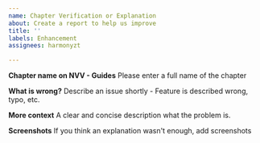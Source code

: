 ```yaml
---
name: Chapter Verification or Explanation
about: Create a report to help us improve
title: ''
labels: Enhancement
assignees: harmonyzt

---
```


**Chapter name on NVV - Guides**
Please enter a full name of the chapter

**What is wrong?**
Describe an issue shortly - Feature is described wrong, typo, etc.

**More context**
A clear and concise description what the problem is.

**Screenshots**
If you think an explanation wasn't enough, add screenshots
